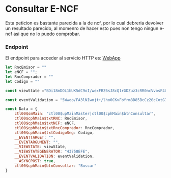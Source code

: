 # Consultar E-NCF

Esta peticion es bastante parecida a la de ncf, por lo cual debreria devolver un resultado parecido, al momenro de hacer esto pues non tengo ningun e-ncf asi que no lo puedo comprobar.

### Endpoint
El endpoint para acceder al servicio HTTP es: [WebApp](https://dgii.gov.do/app/WebApps/ConsultasWeb/consultas/ncf.aspx)

```js
let RncEmisor = ""
let eNCF = "";
let RncComprador = ""
let Codigo = ""

const viewState ="BDi18mDOL1bUK5dC9oI/wexFRZ6sJ8cQ1rGDZuz3cRR0ncVvosF4UYnOVaZOf3MGAfrdTlsLJSFmvSOfNZ8EJPAzCS+AHQdp1nsL62wuVEi24rvWrK8FYucl6e3v/gWjMXudLVabmez1UIe+psyaFbaeJ8nmgrkOO8DBdr+Zr8BUrtnLf7p6WlZACAcwd7ZjzwAKM/E111pXpJMmbnAe1CEelBvheWMUgxpLVrb1LN7tv5Pff99as76H+Szues3RAAY8vHnRlABBVL6rwpU7uU6ssT9JR1wv0CPgofAnuj8zWCEGeOipTUcg6fKDYXryYUi1WPQhXxdKmrit98WqFos2IuUejGXgsvl63wuttiWfL4mZtT7tpDKoCdHYCPSAOPghbg=="

const eventValidation = "5Wwoo/FA3lNIwnjt+/lho0CKvFoYrm8D85BcCz20cCotG7mzFodHye8y+yha/x4MD34uPPPN7kSwB8aNrDF/18DjxSMhqmdP9/T7quM81FAeCAyu+MiTc30IwyLEWYxVM2pBTL9dzC64cFUEHyyYlOdFsi9JYglPItCVG0T7B1N+WjBsBIZYPOtzw3LeF2CqSN8i9JGzBjPxjdk48Y+cC12hnqvv8RmJpaob0GW+jSHsLO5Z"

const Data = {
	ctl00$smMain: "ctl00$upMainMaster|ctl00$cphMain$btnConsultar",
	ctl00$cphMain$txtRNC: RncEmisor,
	ctl00$cphMain$txtNCF: eNCF,
	ctl00$cphMain$txtRncComprador: RncComprador,
	ctl00$cphMain$txtCodigoSeg: Codigo,
	__EVENTTARGET: "",
	__EVENTARGUMENT: "",
	__VIEWSTATE: viewState,
	__VIEWSTATEGENERATOR: "43758EFE",
	__EVENTVALIDATION: eventValidation,
	__ASYNCPOST: true,
	ctl00$cphMain$btnConsultar: "Buscar"
}
```